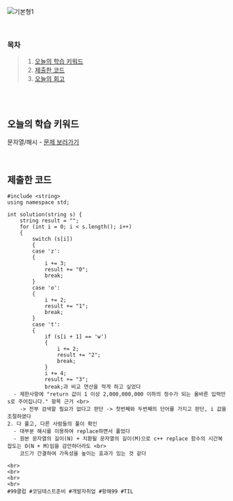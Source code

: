 ![기본형1](https://github.com/user-attachments/assets/5bdb43f4-9cbf-4359-a7eb-b2d6b08df03c)

<br>

### 목차
> 1. [오늘의 학습 키워드](#오늘의-학습-키워드)
> 2. [제출한 코드](#제출한-코드)
> 3. [오늘의 회고](#오늘의-회고)

<br><br>

## 오늘의 학습 키워드
문자열/해시 - [문제 보러가기](https://school.programmers.co.kr/learn/courses/30/lessons/81301)
  
<br>

## 제출한 코드
```
#include <string>
using namespace std;

int solution(string s) {
    string result = "";
    for (int i = 0; i < s.length(); i++)
    {
        switch (s[i])
        {
        case 'z':
        {
            i += 3;
            result += "0";
            break;
        }
        case 'o':
        {
            i += 2;
            result += "1";
            break;
        }
        case 't':
        {
            if (s[i + 1] == 'w')
            {
                i += 2;
                result += "2";
                break;
            }
            i += 4;
            result += "3";
            break;과 비교 연산을 적게 하고 싶었다
  - 제한사항에 "return 값이 1 이상 2,000,000,000 이하의 정수가 되는 올바른 입력만 s로 주어집니다." 항목 근거 <br>
    -> 전부 검색할 필요가 없다고 판단 -> 첫번째와 두번째의 단어를 가지고 판단, i 값을 조절하였다
2. 다 풀고, 다른 사람들의 풀이 확인
  - 대부분 해시를 이용하여 replace하면서 풀었다
  - 원본 문자열의 길이(N) + 치환될 문자열의 길이(M)으로 c++ replace 함수의 시간복잡도는 O(N + M)임을 감안하더라도 <br>
    코드가 간결하여 가독성을 높이는 효과가 있는 것 같다

<br>    
<br>
<br>
<br>
#99클럽 #코딩테스트준비 #개발자취업 #항해99 #TIL


